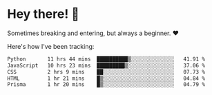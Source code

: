 # Hey there! 👋
Sometimes breaking and entering, but always a beginner. ❤️

Here's how I've been tracking:
<!--START_SECTION:waka-->

```txt
Python       11 hrs 44 mins  ██████████▒░░░░░░░░░░░░░░   41.91 %
JavaScript   10 hrs 23 mins  █████████▒░░░░░░░░░░░░░░░   37.06 %
CSS          2 hrs 9 mins    ██░░░░░░░░░░░░░░░░░░░░░░░   07.73 %
HTML         1 hr 21 mins    █▒░░░░░░░░░░░░░░░░░░░░░░░   04.84 %
Prisma       1 hr 20 mins    █▒░░░░░░░░░░░░░░░░░░░░░░░   04.79 %
```

<!--END_SECTION:waka-->
